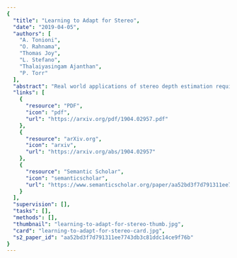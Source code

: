 ```yaml
---
{
  "title": "Learning to Adapt for Stereo",
  "date": "2019-04-05",
  "authors": [
    "A. Tonioni",
    "O. Rahnama",
    "Thomas Joy",
    "L. Stefano",
    "Thalaiyasingam Ajanthan",
    "P. Torr"
  ],
  "abstract": "Real world applications of stereo depth estimation require models that are robust to dynamic variations in the environment. Even though deep learning based stereo methods are successful, they often fail to generalize to unseen variations in the environment, making them less suitable for practical applications such as autonomous driving. In this work, we introduce a ``learning-to-adapt'' framework that enables deep stereo methods to continuously adapt to new target domains in an unsupervised manner. Specifically, our approach incorporates the adaptation procedure into the learning objective to obtain a base set of parameters that are better suited for unsupervised online adaptation. To further improve the quality of the adaptation, we learn a confidence measure that effectively masks the errors introduced during the unsupervised adaptation. We evaluate our method on synthetic and real-world stereo datasets and our experiments evidence that learning-to-adapt is, indeed beneficial for online adaptation on vastly different domains.",
  "links": [
    {
      "resource": "PDF",
      "icon": "pdf",
      "url": "https://arxiv.org/pdf/1904.02957.pdf"
    },
    {
      "resource": "arXiv.org",
      "icon": "arxiv",
      "url": "https://arxiv.org/abs/1904.02957"
    },
    {
      "resource": "Semantic Scholar",
      "icon": "semanticscholar",
      "url": "https://www.semanticscholar.org/paper/aa52bd3f7d791311ee7743db3c81ddc14ce9f76b"
    }
  ],
  "supervision": [],
  "tasks": [],
  "methods": [],
  "thumbnail": "learning-to-adapt-for-stereo-thumb.jpg",
  "card": "learning-to-adapt-for-stereo-card.jpg",
  "s2_paper_id": "aa52bd3f7d791311ee7743db3c81ddc14ce9f76b"
}
---
```


